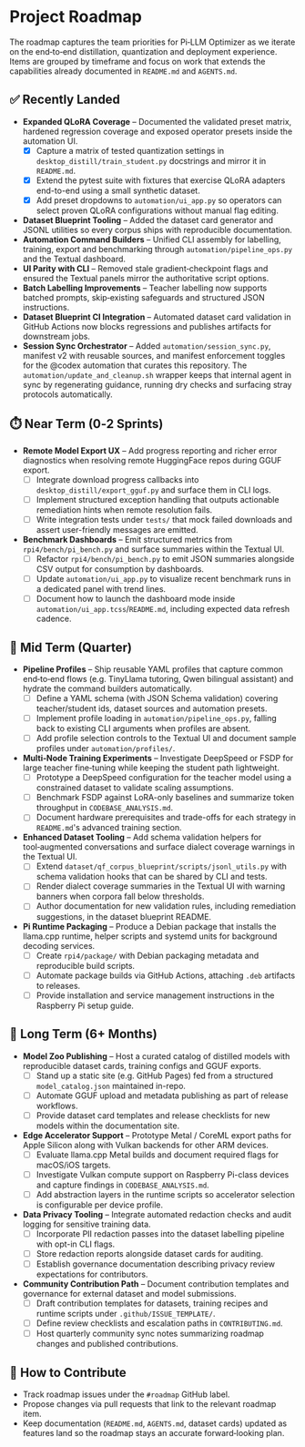 # Project Roadmap

The roadmap captures the team priorities for Pi‑LLM Optimizer as we
iterate on the end‑to‑end distillation, quantization and deployment
experience. Items are grouped by timeframe and focus on work that
extends the capabilities already documented in `README.md` and
`AGENTS.md`.

## ✅ Recently Landed

- **Expanded QLoRA Coverage** – Documented the validated preset matrix,
  hardened regression coverage and exposed operator presets inside the
  automation UI.
  - [x] Capture a matrix of tested quantization settings in
        `desktop_distill/train_student.py` docstrings and mirror it in
        `README.md`.
  - [x] Extend the pytest suite with fixtures that exercise QLoRA
        adapters end-to-end using a small synthetic dataset.
  - [x] Add preset dropdowns to `automation/ui_app.py` so operators can
        select proven QLoRA configurations without manual flag editing.
- **Dataset Blueprint Tooling** – Added the dataset card generator and
  JSONL utilities so every corpus ships with reproducible documentation.
- **Automation Command Builders** – Unified CLI assembly for labelling,
  training, export and benchmarking through `automation/pipeline_ops.py`
  and the Textual dashboard.
- **UI Parity with CLI** – Removed stale gradient‑checkpoint flags and
  ensured the Textual panels mirror the authoritative script options.
- **Batch Labelling Improvements** – Teacher labelling now supports
  batched prompts, skip‑existing safeguards and structured JSON
  instructions.
- **Dataset Blueprint CI Integration** – Automated dataset card
  validation in GitHub Actions now blocks regressions and publishes
  artifacts for downstream jobs.
- **Session Sync Orchestrator** – Added `automation/session_sync.py`,
  manifest v2 with reusable sources, and manifest enforcement toggles
  for the @codex automation that curates this repository. The
  `automation/update_and_cleanup.sh` wrapper keeps that internal agent in
  sync by regenerating guidance, running dry checks and surfacing stray
  protocols automatically.

## ⏱️ Near Term (0‑2 Sprints)

- **Remote Model Export UX** – Add progress reporting and richer error
  diagnostics when resolving remote HuggingFace repos during GGUF
  export.
  - [ ] Integrate download progress callbacks into
        `desktop_distill/export_gguf.py` and surface them in CLI logs.
  - [ ] Implement structured exception handling that outputs actionable
        remediation hints when remote resolution fails.
  - [ ] Write integration tests under `tests/` that mock failed
        downloads and assert user-friendly messages are emitted.
- **Benchmark Dashboards** – Emit structured metrics from
  `rpi4/bench/pi_bench.py` and surface summaries within the Textual UI.
  - [ ] Refactor `rpi4/bench/pi_bench.py` to emit JSON summaries alongside
        CSV output for consumption by dashboards.
  - [ ] Update `automation/ui_app.py` to visualize recent benchmark runs
        in a dedicated panel with trend lines.
  - [ ] Document how to launch the dashboard mode inside
        `automation/ui_app.tcss`/`README.md`, including expected data
        refresh cadence.

## 🔭 Mid Term (Quarter)

- **Pipeline Profiles** – Ship reusable YAML profiles that capture common
  end‑to‑end flows (e.g. TinyLlama tutoring, Qwen bilingual assistant)
  and hydrate the command builders automatically.
  - [ ] Define a YAML schema (with JSON Schema validation) covering
        teacher/student ids, dataset sources and automation presets.
  - [ ] Implement profile loading in `automation/pipeline_ops.py`,
        falling back to existing CLI arguments when profiles are absent.
  - [ ] Add profile selection controls to the Textual UI and document
        sample profiles under `automation/profiles/`.
- **Multi‑Node Training Experiments** – Investigate DeepSpeed or FSDP for
  large teacher fine‑tuning while keeping the student path lightweight.
  - [ ] Prototype a DeepSpeed configuration for the teacher model using
        a constrained dataset to validate scaling assumptions.
  - [ ] Benchmark FSDP against LoRA-only baselines and summarize token
        throughput in `CODEBASE_ANALYSIS.md`.
  - [ ] Document hardware prerequisites and trade-offs for each strategy
        in `README.md`'s advanced training section.
- **Enhanced Dataset Tooling** – Add schema validation helpers for
  tool‑augmented conversations and surface dialect coverage warnings in
  the Textual UI.
  - [ ] Extend `dataset/qf_corpus_blueprint/scripts/jsonl_utils.py` with
        schema validation hooks that can be shared by CLI and tests.
  - [ ] Render dialect coverage summaries in the Textual UI with warning
        banners when corpora fall below thresholds.
  - [ ] Author documentation for new validation rules, including
        remediation suggestions, in the dataset blueprint README.
- **Pi Runtime Packaging** – Produce a Debian package that installs the
  llama.cpp runtime, helper scripts and systemd units for background
  decoding services.
  - [ ] Create `rpi4/package/` with Debian packaging metadata and
        reproducible build scripts.
  - [ ] Automate package builds via GitHub Actions, attaching `.deb`
        artifacts to releases.
  - [ ] Provide installation and service management instructions in the
        Raspberry Pi setup guide.

## 🧭 Long Term (6+ Months)

- **Model Zoo Publishing** – Host a curated catalog of distilled models
  with reproducible dataset cards, training configs and GGUF exports.
  - [ ] Stand up a static site (e.g. GitHub Pages) fed from a structured
        `model_catalog.json` maintained in-repo.
  - [ ] Automate GGUF upload and metadata publishing as part of release
        workflows.
  - [ ] Provide dataset card templates and release checklists for new
        models within the documentation site.
- **Edge Accelerator Support** – Prototype Metal / CoreML export paths
  for Apple Silicon along with Vulkan backends for other ARM devices.
  - [ ] Evaluate llama.cpp Metal builds and document required flags for
        macOS/iOS targets.
  - [ ] Investigate Vulkan compute support on Raspberry Pi-class devices
        and capture findings in `CODEBASE_ANALYSIS.md`.
  - [ ] Add abstraction layers in the runtime scripts so accelerator
        selection is configurable per device profile.
- **Data Privacy Tooling** – Integrate automated redaction checks and
  audit logging for sensitive training data.
  - [ ] Incorporate PII redaction passes into the dataset labelling
        pipeline with opt-in CLI flags.
  - [ ] Store redaction reports alongside dataset cards for auditing.
  - [ ] Establish governance documentation describing privacy review
        expectations for contributors.
- **Community Contribution Path** – Document contribution templates and
  governance for external dataset and model submissions.
  - [ ] Draft contribution templates for datasets, training recipes and
        runtime scripts under `.github/ISSUE_TEMPLATE/`.
  - [ ] Define review checklists and escalation paths in `CONTRIBUTING.md`.
  - [ ] Host quarterly community sync notes summarizing roadmap changes
        and published contributions.

## 📌 How to Contribute

- Track roadmap issues under the `#roadmap` GitHub label.
- Propose changes via pull requests that link to the relevant roadmap
  item.
- Keep documentation (`README.md`, `AGENTS.md`, dataset cards) updated as
  features land so the roadmap stays an accurate forward‑looking plan.
